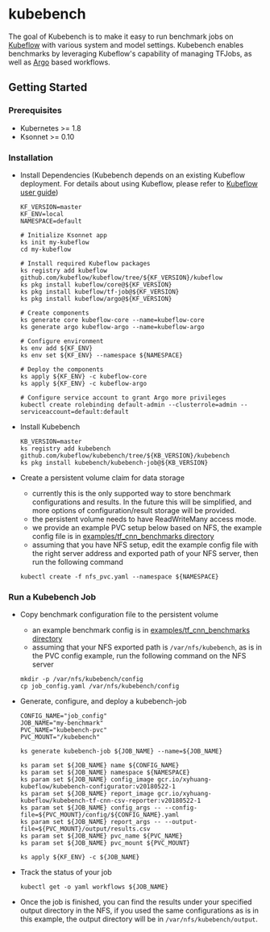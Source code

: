# kubebench

The goal of Kubebench is to make it easy to run benchmark jobs on [Kubeflow](https://github.com/kubeflow/kubeflow) with various system and model settings. Kubebench enables benchmarks by leveraging Kubeflow's capability of managing TFJobs, as well as [Argo](https://github.com/argoproj/argo) based workflows.


## Getting Started

### Prerequisites

  - Kubernetes >= 1.8
  - Ksonnet >= 0.10

### Installation

  - Install Dependencies (Kubebench depends on an existing Kubeflow deployment. For details about using Kubeflow, please refer to [Kubeflow user guide](https://github.com/kubeflow/kubeflow/blob/master/user_guide.md))

    ```
    KF_VERSION=master
    KF_ENV=local
    NAMESPACE=default

    # Initialize Ksonnet app
    ks init my-kubeflow
    cd my-kubeflow
  
    # Install required Kubeflow packages
    ks registry add kubeflow github.com/kubeflow/kubeflow/tree/${KF_VERSION}/kubeflow
    ks pkg install kubeflow/core@${KF_VERSION}
    ks pkg install kubeflow/tf-job@${KF_VERSION}
    ks pkg install kubeflow/argo@${KF_VERSION}

    # Create components
    ks generate core kubeflow-core --name=kubeflow-core
    ks generate argo kubeflow-argo --name=kubeflow-argo

    # Configure environment
    ks env add ${KF_ENV}
    ks env set ${KF_ENV} --namespace ${NAMESPACE}

    # Deploy the components
    ks apply ${KF_ENV} -c kubeflow-core
    ks apply ${KF_ENV} -c kubeflow-argo

    # Configure service account to grant Argo more privileges
    kubectl create rolebinding default-admin --clusterrole=admin --serviceaccount=default:default
    ```

  - Install Kubebench

    ```
    KB_VERSION=master
    ks registry add kubebench github.com/kubeflow/kubebench/tree/${KB_VERSION}/kubebench
    ks pkg install kubebench/kubebench-job@${KB_VERSION}
    ```
  
  - Create a persistent volume claim for data storage
    - currently this is the only supported way to store benchmark configurations and results. In the future this will be simplified, and more options of configuration/result storage will be provided.
    - the persistent volume needs to have ReadWriteMany access mode.
    - we provide an example PVC setup below based on NFS, the example config file is in [examples/tf_cnn_benchmarks directory](https://github.com/kubeflow/kubebench/blob/master/examples/tf_cnn_benchmarks/nfs_pvc.yaml)
    - assuming that you have NFS setup, edit the example config file with the right server address and exported path of your NFS server, then run the following command

    ```
    kubectl create -f nfs_pvc.yaml --namespace ${NAMESPACE}
    ```

### Run a Kubebench Job

  - Copy benchmark configuration file to the persistent volume
    - an example benchmark config is in [examples/tf_cnn_benchmarks directory](https://github.com/kubeflow/kubebench/blob/master/examples/tf_cnn_benchmarks/job_config.yaml)
    - assuming that your NFS exported path is `/var/nfs/kubebench`, as is in the PVC config example, run the following command on the NFS server

    ```
    mkdir -p /var/nfs/kubebench/config
    cp job_config.yaml /var/nfs/kubebench/config
    ```

  - Generate, configure, and deploy a kubebench-job

    ```
    CONFIG_NAME="job_config"
    JOB_NAME="my-benchmark"
    PVC_NAME="kubebench-pvc"
    PVC_MOUNT="/kubebench"

    ks generate kubebench-job ${JOB_NAME} --name=${JOB_NAME}

    ks param set ${JOB_NAME} name ${CONFIG_NAME}
    ks param set ${JOB_NAME} namespace ${NAMESPACE}
    ks param set ${JOB_NAME} config_image gcr.io/xyhuang-kubeflow/kubebench-configurator:v20180522-1
    ks param set ${JOB_NAME} report_image gcr.io/xyhuang-kubeflow/kubebench-tf-cnn-csv-reporter:v20180522-1
    ks param set ${JOB_NAME} config_args -- --config-file=${PVC_MOUNT}/config/${CONFIG_NAME}.yaml
    ks param set ${JOB_NAME} report_args -- --output-file=${PVC_MOUNT}/output/results.csv
    ks param set ${JOB_NAME} pvc_name ${PVC_NAME}
    ks param set ${JOB_NAME} pvc_mount ${PVC_MOUNT}

    ks apply ${KF_ENV} -c ${JOB_NAME}
    ```

  - Track the status of your job

    ```
    kubectl get -o yaml workflows ${JOB_NAME}
    ```
  
  - Once the job is finished, you can find the results under your specified output directory in the NFS, if you used the same configurations as is in this example, the output directory will be in `/var/nfs/kubebench/output`.
